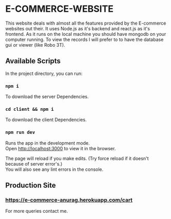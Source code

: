 # E-COMMERCE-WEBSITE

This website deals with almost all the features provided by the E-commerce websites out their. It uses Node.js as it's backend and react.js as it's frontend.
As it runs on the local machine you should have mongodb on your computer running. To view the records I will prefer to to have the database gui or viewer (like Robo 3T).

## Available Scripts

In the project directory, you can run:

### `npm i`

To download the server Dependencies.


### `cd client && npm i`

To download the client Dependencies.


### `npm run dev`

Runs the app in the development mode.<br />
Open [http://localhost:3000](http://localhost:3000) to view it in the browser.

The page will reload if you make edits. (Try force reload if it doesn't because of server error's.)<br />
You will also see any lint errors in the console.

## Production Site

### https://e-commerce-anurag.herokuapp.com/cart


For more queries contact me.
